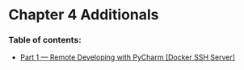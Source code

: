 # Chapter 4 Additionals

### Table of contents:

* [Part 1 — Remote Developing with PyCharm \[Docker SSH Server\]](chapter-4-additionals/part-1-remote-developing-with-pycharm-docker-ssh-server.md)

